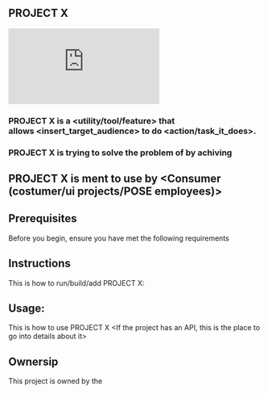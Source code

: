 ## PROJECT X
![GitHub repo size](https://img.shields.io/github/repo-size/scottydocs/README-template.md)

### PROJECT X is a <utility/tool/feature> that allows <insert_target_audience> to do <action/task_it_does>.

### PROJECT X is trying to solve the problem of <problem> by achiving <Achivment goals>

## PROJECT X is ment to use by <Consumer (costumer/ui projects/POSE employees)>

## Prerequisites 
Before you begin, ensure you have met the following requirements
  <list of requirements>

## Instructions
This is how to run/build/add PROJECT X:
<instructions>

## Usage:
This is how to use PROJECT X
<If the project has an API, this is the place to go into details about it>

## Ownersip
This project is owned by the <link to team Githubs page>
